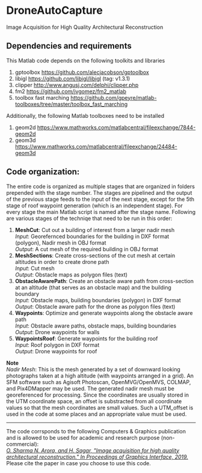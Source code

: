 # DroneAutoCapture
Image Acquisition for High Quality Architectural Reconstruction

## Dependencies and requirements
This Matlab code depends on the following toolkits and libraries
1. gptoolbox <https://github.com/alecjacobson/gptoolbox>
2. libigl <https://github.com/libigl/libigl> (tag: v1.3.1)
3. clipper <http://www.angusj.com/delphi/clipper.php>
4. fm2 <https://github.com/jvgomez/fm2_matlab>
5. toolbox fast marching <https://github.com/gpeyre/matlab-toolboxes/tree/master/toolbox_fast_marching>

Additionally, the following Matlab toolboxes need to be installed
1. geom2d <https://www.mathworks.com/matlabcentral/fileexchange/7844-geom2d>
2. geom3d <https://www.mathworks.com/matlabcentral/fileexchange/24484-geom3d>


## Code organization:
The entire code is organized as multiple stages that are organized in folders prepended with the stage number. The stages are pipelined and the output of the previous stage feeds to the input of the next stage, except for the 5th stage of roof waypoint generation (which is an independent stage). For every stage the main Matlab script is named after the stage name. Following are various stages of the techniqe that need to be run in this order:
1. **MeshCut**: Cut out a building of interest from a larger nadir mesh  
*Input*: Georefernced boundaries for the building in DXF format (polygon), Nadir mesh in OBJ format  
*Output*: A cut mesh of the required building in OBJ format
2. **MeshSections**: Create cross-sections of the cut mesh at certain altitudes in order to create drone path  
*Input*: Cut mesh  
*Output*: Obstacle maps as polygon files (text)
3. **ObstacleAwarePath**: Create an obstacle aware path from cross-section at an altitude (that serves as an obstacle map) and the building boundary  
*Input*: Obstacle maps, building boundaries (polygon) in DXF format  
*Output*: Obstacle aware path for the drone as polygon files (text)
4. **Waypoints**: Optimize and generate waypoints along the obstacle aware path  
*Input*: Obstacle aware paths, obstacle maps, building boundaries  
*Output*: Drone waypoints for walls
5. **WaypointsRoof**: Generate waypoints for the building roof  
*Input*: Roof polygon in DXF format  
*Output*: Drone waypoints for roof

**Note**  
*Nadir Mesh*: This is the mesh generated by a set of downward looking photographs taken at a high altitude (with waypoints arranged in a grid). An SFM software such as Agisoft Photoscan, OpenMVG/OpenMVS, COLMAP, and Pix4DMapper may be used. The generated nadir mesh must be georeferenced for processing. Since the coordinates are usually stored in the UTM coordinate space, an offset is substracted from all coordinate values so that the mesh coordinates are small values. Such a UTM_offset is used in the code at some places and an appropriate value must be used.


---
The code corrsponds to the following Computers & Graphics publication and is allowed to be used for academic and research purpose (non-commercial):  
*[O. Sharma N. Arora, and H. Sagar, "Image acquisition for high quality architectural reconstruction." In Proceedings of Graphics Interface, 2019.](http://graphicsinterface.org/proceedings/gi2019/gi2019-18/)*  
Please cite the paper in case you choose to use this code.
